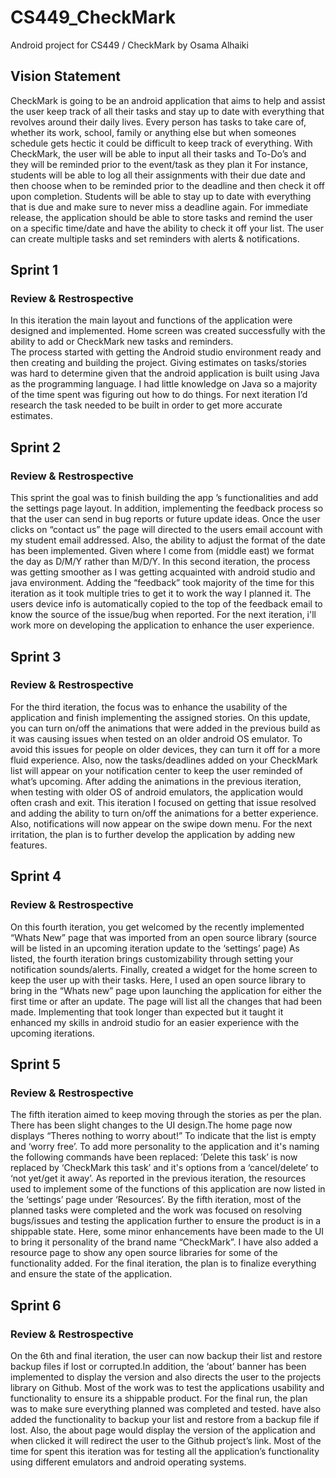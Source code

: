 # CS449_CheckMark
Android project for CS449 / CheckMark by Osama Alhaiki

## Vision Statement

CheckMark is going to be an android application that aims to help and assist the user keep track of all their tasks and stay up to date with everything that revolves around their daily lives. 
Every person has tasks to take care of, whether its work, school, family or anything else but when someones schedule gets hectic it could be difficult to keep track of everything. With CheckMark, the user will be able to input all their tasks and To-Do’s and they will be reminded prior to the event/task as they plan it
For instance, students will be able to log all their assignments with their due date and then choose when to be reminded prior to the deadline and then check it off upon completion. Students will be able to stay up to date with everything that is due and make sure to never miss a deadline again.
For immediate release, the application should be able to store tasks and remind the user on a specific time/date and have the ability to check it off your list. The user can create multiple tasks and set reminders with alerts & notifications.

## Sprint 1
### Review & Restrospective 
In this iteration the main layout and functions of the application were designed and implemented. Home screen was created successfully with the ability to add or CheckMark new tasks and reminders.  
The process started with getting the Android studio environment ready and then creating and building the project. Giving estimates on tasks/stories was hard to determine given that the android application is built using Java as the programming language. I had little knowledge on Java so a majority of the time spent was figuring out how to do things. 
For next iteration I’d research the task needed to be built in order to get more accurate estimates.

## Sprint 2
### Review & Restrospective 
This sprint the goal was to finish building the app ’s functionalities and add the settings page layout. In addition, implementing the feedback process so that the user can send in bug reports or future update ideas. Once the user clicks on “contact us” the page will directed to the users email account with my student email addressed. Also, the ability to adjust the format of the date has been implemented. Given where I come from (middle east) we format the day as D/M/Y rather than M/D/Y. 
In this second iteration, the process was getting smoother as I was getting acquainted with android studio and java environment.  Adding the “feedback” took majority of the time for this iteration as it took multiple tries to get it to work the way I planned it. The users device info is automatically copied to the top of the feedback email to know the source of the issue/bug when reported. For the next iteration, i'll work more on developing the application to enhance the user experience.  

## Sprint 3
### Review & Restrospective 
For the third iteration, the focus was to enhance the usability of the application and finish implementing the assigned stories. On this update, you can turn on/off the animations that were added in the previous build as it was causing issues when tested on an older android OS emulator. To avoid this issues for people on older devices, they can turn it off for a more fluid experience. Also, now the tasks/deadlines added on your CheckMark list will appear on your notification center to keep the user reminded of what’s upcoming.
After adding the animations in the previous iteration, when testing with older OS of android emulators, the application would often crash and exit. This iteration I focused on getting that issue resolved and adding the ability to turn on/off the animations for a better experience. Also, notifications will now appear on the swipe down menu. For the next irritation, the plan is to further develop the application by adding new features. 

## Sprint 4
### Review & Restrospective 
On this fourth iteration, you get welcomed by the recently implemented “Whats New” page that was imported from an open source library (source will be listed in an upcoming iteration update to the ‘settings’ page) As listed, the fourth iteration brings customizability through setting your notification sounds/alerts. Finally, created a widget for the home screen to keep the user up with their tasks.
Here, I used an open source library to bring in the “Whats new” page upon launching the application for either the first time or after an update. The page will list all the changes that had been made. Implementing that took longer than expected but it taught it enhanced my skills in android studio for an easier experience with the upcoming iterations. 

## Sprint 5
### Review & Restrospective 
The fifth iteration aimed to keep moving through the stories as per the plan. There has been slight changes to the UI design.The home page now displays “Theres nothing to worry about!”  To indicate that the list is empty and ‘worry free’. 
To add more personality to the application and it's naming the following commands have been replaced: ’Delete this task’ is now replaced by ‘CheckMark this task’ and it's options from a ‘cancel/delete’ to ‘not yet/get it away’. 
As reported in the previous iteration, the resources used to implement some of the functions of this application are now listed in the ‘settings’ page under ‘Resources’.
By the fifth iteration, most of the planned tasks were completed and the work was focused on resolving bugs/issues and testing the application further to ensure the product is in a shippable state. Here, some minor enhancements have been made to the UI to bring it personality of the brand name “CheckMark”. I have also added a resource page to show any open source libraries for some of the functionality added. For the final iteration, the plan is to finalize everything and ensure the state of the application. 

## Sprint 6
### Review & Restrospective 
On the 6th and final iteration, the user can now backup their list and restore backup files if lost or corrupted.In addition, the ‘about’ banner has been implemented to display the version and also directs the user to the projects library on Github. Most of the work was to test the applications usability and functionality to ensure its a shippable product.
For the final run, the plan was to make sure everything planned was completed and tested. have also added the functionality to backup your list and restore from a backup file if lost. Also, the about page would display the version of the application and when clicked it will redirect the user to the Github project’s link. Most of the time for spent this iteration was for testing all the application’s functionality using different emulators and android operating systems. 

